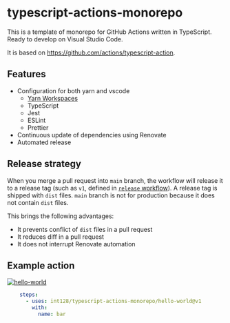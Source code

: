 # typescript-actions-monorepo

This is a template of monorepo for GitHub Actions written in TypeScript.
Ready to develop on Visual Studio Code.

It is based on https://github.com/actions/typescript-action.

## Features

- Configuration for both yarn and vscode
  - [Yarn Workspaces](https://classic.yarnpkg.com/en/docs/workspaces/)
  - TypeScript
  - Jest
  - ESLint
  - Prettier
- Continuous update of dependencies using Renovate
- Automated release


## Release strategy

When you merge a pull request into `main` branch, the workflow will release it to a release tag (such as `v1`, defined in [`release` workflow](.github/workflows/release.yaml)).
A release tag is shipped with `dist` files.
`main` branch is not for production because it does not contain `dist` files.

This brings the following advantages:

- It prevents conflict of `dist` files in a pull request
- It reduces diff in a pull request
- It does not interrupt Renovate automation


## Example action

[![hello-world](https://github.com/int128/typescript-actions-monorepo/actions/workflows/hello-world.yaml/badge.svg)](https://github.com/int128/typescript-actions-monorepo/actions/workflows/hello-world.yaml)

```yaml
    steps:
      - uses: int128/typescript-actions-monorepo/hello-world@v1
        with:
          name: bar
```

